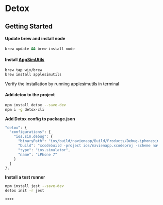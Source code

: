 # Detox

## Getting Started

#### Update brew and install node

```bash
brew update && brew install node
```

#### Install [AppSimUtils](https://github.com/wix/AppleSimulatorUtils)

```bash
brew tap wix/brew
brew install applesimutils
```

Verify the installation by running applesimutils in terminal

#### Add detox to the project

```bash
npm install detox --save-dev
npm i -g detox-cli
```

**Add Detox config to package.json**

```javascript
"detox": {
  "configurations": {
    "ios.sim.debug": {
      "binaryPath": "ios/build/navienapp/Build/Products/Debug-iphonesimulator/navienapp.app",
      "build": "xcodebuild -project ios/navienapp.xcodeproj -scheme navienapp -configuration Debug -sdk iphonesimulator -derivedDataPath ios/build",
      "type": "ios.simulator",
      "name": "iPhone 7"
    }
  }
},
```

**Install a test runner**

```bash
npm install jest --save-dev
detox init -r jest
```

\*\*\*\*

